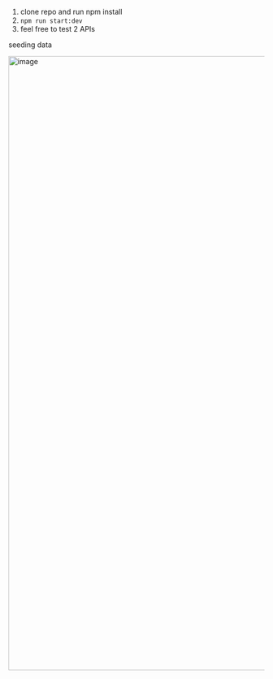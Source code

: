 1. clone repo and run npm install
2. `npm run start:dev`
3. feel free to test 2 APIs


seeding data

<img width="1210" alt="image" src="https://github.com/user-attachments/assets/a32e373c-87e4-4381-9d08-7525819c76b7">
